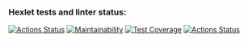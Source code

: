 ### Hexlet tests and linter status:
[![Actions Status](https://github.com/PolanskiKai/php-project-48/workflows/hexlet-check/badge.svg)](https://github.com/PolanskiKai/php-project-48/actions)
[![Maintainability](https://api.codeclimate.com/v1/badges/6df33d7628455afaf82b/maintainability)](https://codeclimate.com/github/PolanskiKai/php-project-48/maintainability)
[![Test Coverage](https://api.codeclimate.com/v1/badges/6df33d7628455afaf82b/test_coverage)](https://codeclimate.com/github/PolanskiKai/php-project-48/test_coverage)
[![Actions Status](https://github.com/PolanskiKai/php-project-48/actions/workflows/cli.yml)](https://github.com/PolanskiKai/php-project-48/actions/workflows/cli.yml)